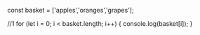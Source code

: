 const basket = ['apples','oranges','grapes'];

//1 
for (let i = 0; i < basket.length; i++) {
    console.log(basket[i]);
}